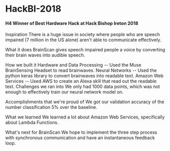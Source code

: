 # HackBI-2018

#### H4 Winner of Best Hardware Hack at Hack Bishop Ireton 2018

Inspiration
There is a huge issue in society where people who are speech impaired (7 million in the US alone) aren't able to communicate effectively.

What it does
BrainScan gives speech impaired people a voice by converting their brain waves into audible speech.

How we built it
Hardware and Data Processing -- Used the Muse BrainSensing Headset to read brainwaves.
Neural Networks -- Used the python keras library to convert brainwaves into readable text.
Amazon Web Services -- Used AWS to create an Alexa skill that read out the readable text.
Challenges we ran into
We only had 1000 data points, which was not enough to effectively train our neural network model on.

Accomplishments that we're proud of
We got our validation accuracy of the number classification 5% over the baseline.

What we learned
We learned a lot about Amazon Web Services, specifically about Lambda Functions.

What's next for BrainScan
We hope to implement the three step process with synchronous communication and have an instantaneous feedback loop.
